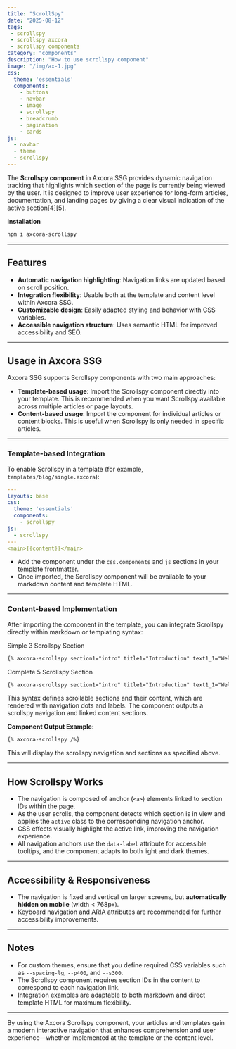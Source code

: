 ```yaml
---
title: "ScrollSpy"
date: "2025-08-12"
tags: 
 - scrollspy
 - scrollspy axcora
 - scrollspy components
category: "components"
description: "How to use scrollspy component"
image: "/img/ax-1.jpg"
css:
  theme: 'essentials'
  components:
    - buttons
    - navbar
    - image
    - scrollspy
    - breadcrumb
    - pagination
    - cards
js:
  - navbar
  - theme
  - scrollspy
---
```


The **Scrollspy component** in Axcora SSG provides dynamic navigation tracking that highlights which section of the page is currently being viewed by the user. It is designed to improve user experience for long-form articles, documentation, and landing pages by giving a clear visual indication of the active section[4][5].

**installation**

```bash
npm i axcora-scrollspy
```

---

## Features

- **Automatic navigation highlighting**: Navigation links are updated based on scroll position.
- **Integration flexibility**: Usable both at the template and content level within Axcora SSG.
- **Customizable design**: Easily adapted styling and behavior with CSS variables.
- **Accessible navigation structure**: Uses semantic HTML for improved accessibility and SEO.

---

## Usage in Axcora SSG

Axcora SSG supports Scrollspy components with two main approaches:
- **Template-based usage**: Import the Scrollspy component directly into your template. This is recommended when you want Scrollspy available across multiple articles or page layouts.
- **Content-based usage**: Import the component for individual articles or content blocks. This is useful when Scrollspy is only needed in specific articles.

---

### Template-based Integration

To enable Scrollspy in a template (for example, `templates/blog/single.axcora`):

```yaml
---
layouts: base
css:
  theme: 'essentials'
  components:
    - scrollspy
js: 
  - scrollspy
---
<main>{{content}}</main>
```

- Add the component under the `css.components` and `js` sections in your template frontmatter.
- Once imported, the Scrollspy component will be available to your markdown content and template HTML.

---

### Content-based Implementation

After importing the component in the template, you can integrate Scrollspy directly within markdown or templating syntax:

Simple 3 Scrollspy Section

```markdown
{% axcora-scrollspy section1="intro" title1="Introduction" text1_1="Welcome to the article." section2="features" title2="Features" text2_1="Feature one highlights the basics." section3="usage" title3="Usage" text3_1="Step-by-step setup." /%}
```

Complete 5 Scrollspy Section

```markdown
{% axcora-scrollspy section1="intro" title1="Introduction" text1_1="Welcome to the article." text1_2="This is a brief overview." text1_3="Scroll to learn more." section2="features" title2="Features" text2_1="Feature one highlights the basics." text2_2="Feature two improves usability." text2_3="Feature three ensures accessibility." section3="usage" title3="Usage" text3_1="Step-by-step setup." text3_2="Template integration." text3_3="Content-based implementation." section4="faq" title4="FAQ" text4_1="Troubleshooting tips." text4_2="Customization options." text4_3="Support resources." /%}
```

This syntax defines scrollable sections and their content, which are rendered with navigation dots and labels. The component outputs a scrollspy navigation and linked content sections.

**Component Output Example:**

```markdown
{% axcora-scrollspy /%}
```

This will display the scrollspy navigation and sections as specified above.

---

## How Scrollspy Works

- The navigation is composed of anchor (`<a>`) elements linked to section IDs within the page.
- As the user scrolls, the component detects which section is in view and applies the `active` class to the corresponding navigation anchor.
- CSS effects visually highlight the active link, improving the navigation experience.
- All navigation anchors use the `data-label` attribute for accessible tooltips, and the component adapts to both light and dark themes.

---

## Accessibility & Responsiveness

- The navigation is fixed and vertical on larger screens, but **automatically hidden on mobile** (width < 768px).
- Keyboard navigation and ARIA attributes are recommended for further accessibility improvements.

---

## Notes

- For custom themes, ensure that you define required CSS variables such as `--spacing-lg`, `--p400`, and `--s300`.
- The Scrollspy component requires section IDs in the content to correspond to each navigation link.
- Integration examples are adaptable to both markdown and direct template HTML for maximum flexibility.

---

By using the Axcora Scrollspy component, your articles and templates gain a modern interactive navigation that enhances comprehension and user experience—whether implemented at the template or the content level.
